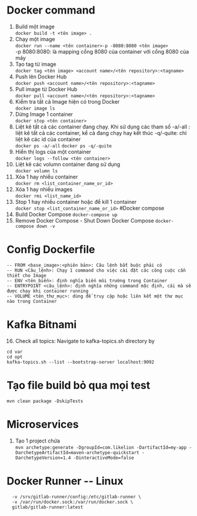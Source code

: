 # Docker command
1. Build một image<br/>
```docker build -t <tên image> .```
2. Chạy một image<br/>
```docker run --name <tên container>-p -8080:8080 <tên image>```<br/>-p 8080:8080: là mapping cổng 8080 của container với cổng 8080 của máy<br/>
3. Tạo tag từ image<br/>
```docker tag <tên image> <account name>/<tên repository>:<tagname>```
4. Push lên Docker Hub<br/>
```docker push <account name>/<tên repository>:<tagname>```
5. Pull image từ Docker Hub<br/>
```docker pull <account name>/<tên repository>:<tagname>```
6. Kiểm tra tất cả Image hiện có trong Docker<br/>
```docker image ls```
7. Dừng Image 1 container<br/>
```docker stop <tên container>```
8. Liệt kê tất cả các container đang chạy. Khi sử dụng các tham số -a/-all : liệt kê tất cả các container, kể cả đang chạy hay kết thúc -q/-quite: chỉ liệt kê các id của container <br/>
```docker ps -a/-all```
```docker ps -q/-quite```
9. Hiển thị logs của một container<br/>
```docker logs --follow <tên container>```
10. Liệt kê các volumn container đang sử dụng<br/>
```docker volumn ls```
11. Xóa 1 hay nhiều container<br/>
```docker rm <list_container_name_or_id>```
12. Xóa 1 hay nhiều images<br/>
```docker rmi <list_name_id>```
13. Stop 1 hay nhiều container hoặc để kill 1 container<br/>
```docker stop <list_container_name_or_id>```
#Docker compose
14. Build Docker Compose
```docker-compose up```
15. Remove Docker Compose - Shut Down Docker Compose
```docker-compose down -v```
# Config Dockerfile
	-- FROM <base_image>:<phiên bản>: Câu lệnh bắt buộc phải có
	-- RUN <Câu_lệnh>: Chạy 1 command cho việc cài đặt các công cuộc cần thiết cho Image
	-- ENV <tên_biến>: định nghĩa biến môi trường trong Container
	-- ENTRYPOINT <câu_lệnh>: định nghĩa những command mặc định, cái mà sẽ được chạy khi container running
	-- VOLUME <tên_thư_mục>: dùng để truy cập hoặc liên kết một thư mục nào trong Container
# Kafka Bitnami
16. Check all topics: Navigate to kafka-topics.sh directory by
```
cd var
cd opt
kafka-topics.sh --list --bootstrap-server localhost:9092
```
# Tạo file build bỏ qua mọi test<br/>
```mvn clean package -DskipTests```

# Microservices
1. Tạo 1 project chứa <br/>
```mvn archetype:generate -DgroupId=com.likelion -DartifactId=my-app -DarchetypeArtifactId=maven-archetype-quickstart -DarchetypeVersion=1.4 -DinteractiveMode=false```

# Docker Runner -- Linux
```docker run -d --name gitlab-runner --restart always \
  -v /srv/gitlab-runner/config:/etc/gitlab-runner \
  -v /var/run/docker.sock:/var/run/docker.sock \
  gitlab/gitlab-runner:latest
```

